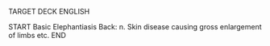 TARGET DECK
ENGLISH

START
Basic
Elephantiasis
Back: n. Skin disease causing gross enlargement of limbs etc.
END
